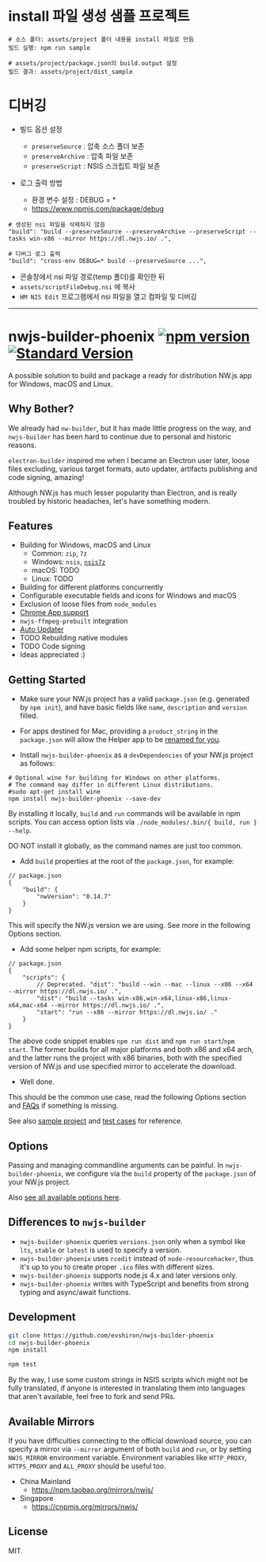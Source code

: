 # install 파일 생성 샘플 프로젝트

```
# 소스 폴더: assets/project 폴더 내용을 install 파일로 만듬
빌드 실행: npm run sample

# assets/project/package.json의 build.output 설정
빌드 결과: assets/project/dist_sample
```

# 디버깅

* 빌드 옵션 설정
    - `preserveSource` : 압축 소스 폴더 보존
    - `preserveArchive` : 압축 파일 보존
    - `preserveScript` : NSIS 스크립트 파일 보존

* 로그 출력 방법
    - 환경 변수 설정 : DEBUG = *
    - https://www.npmjs.com/package/debug

```
# 생성된 nsi 파일을 삭제하지 않음
"build": "build --preserveSource --preserveArchive --preserveScript --tasks win-x86 --mirror https://dl.nwjs.io/ .",

# 디버그 로그 출력
"build": "cross-env DEBUG=* build --preserveSource ...",
```

* 콘솔창에서 nsi 파일 경로(temp 폴더)를 확인한 뒤
* `assets/scriptFileDebug.nsi` 에 복사
* `HM NIS Edit` 프로그램에서 nsi 파일을 열고 컴파일 및 디버깅

------------------------------------------------------

# nwjs-builder-phoenix [![npm version](https://img.shields.io/npm/v/nwjs-builder-phoenix.svg)](https://npmjs.org/package/nwjs-builder-phoenix) [![Standard Version](https://img.shields.io/badge/release-standard%20version-brightgreen.svg)](https://github.com/conventional-changelog/standard-version)

A possible solution to build and package a ready for distribution NW.js app for Windows, macOS and Linux.

## Why Bother?

We already had `nw-builder`, but it has made little progress on the way, and `nwjs-builder` has been hard to continue
due to personal and historic reasons.

`electron-builder` inspired me when I became an Electron user later, loose files excluding, various target formats, auto
updater, artifacts publishing and code signing, amazing!

Although NW.js has much lesser popularity than Electron, and is really troubled by historic headaches, let's have
something modern.

## Features

* Building for Windows, macOS and Linux
    * Common: `zip`, `7z`
    * Windows: `nsis`, [`nsis7z`](./docs/FAQs.md)
    * macOS: TODO
    * Linux: TODO
* Building for different platforms concurrently
* Configurable executable fields and icons for Windows and macOS
* Exclusion of loose files from `node_modules`
* [Chrome App support](./docs/FAQs.md)
* `nwjs-ffmpeg-prebuilt` integration
* [Auto Updater](./packages/nsis-compat-tester/)
* TODO Rebuilding native modules
* TODO Code signing
* Ideas appreciated :)

## Getting Started

* Make sure your NW.js project has a valid `package.json` (e.g. generated by `npm init`), and have basic fields
  like `name`, `description` and `version` filled.

* For apps destined for Mac, providing a `product_string` in the `package.json` will allow the Helper app to
  be [renamed for you](http://docs.nwjs.io/en/latest/For%20Users/Package%20and%20Distribute/#mac-os-x).

* Install `nwjs-builder-phoenix` as a `devDependencies` of your NW.js project as follows:

```shell
# Optional wine for building for Windows on other platforms.
# The command may differ in different Linux distributions.
#sudo apt-get install wine
npm install nwjs-builder-phoenix --save-dev
```

By installing it locally, `build` and `run` commands will be available in npm scripts. You can access option lists
via `./node_modules/.bin/{ build, run } --help`.

DO NOT install it globally, as the command names are just too common.

* Add `build` properties at the root of the `package.json`, for example:

```
// package.json
{
    "build": {
        "nwVersion": "0.14.7"
    }
}
```

This will specify the NW.js version we are using. See more in the following Options section.

* Add some helper npm scripts, for example:

```
// package.json
{
    "scripts": {
        // Deprecated. "dist": "build --win --mac --linux --x86 --x64 --mirror https://dl.nwjs.io/ .",
        "dist": "build --tasks win-x86,win-x64,linux-x86,linux-x64,mac-x64 --mirror https://dl.nwjs.io/ .",
        "start": "run --x86 --mirror https://dl.nwjs.io/ ."
    }
}
```

The above code snippet enables `npm run dist` and `npm run start`/`npm start`. The former builds for all major platforms
and both x86 and x64 arch, and the latter runs the project with x86 binaries, both with the specified version of NW.js
and use specified mirror to accelerate the download.

* Well done.

This should be the common use case, read the following Options section and [FAQs](./docs/FAQs.md) if something is
missing.

See also [sample project](./assets/project/) and [test cases](./test/) for reference.

## Options

Passing and managing commandline arguments can be painful. In `nwjs-builder-phoenix`, we configure via the `build`
property of the `package.json` of your NW.js project.

Also [see all available options here](./docs/Options.md).

## Differences to `nwjs-builder`

* `nwjs-builder-phoenix` queries `versions.json` only when a symbol like `lts`, `stable` or `latest` is used to specify
  a version.
* `nwjs-builder-phoenix` uses `rcedit` instead of `node-resourcehacker`, thus it's up to you to create proper `.ico`
  files with different sizes.
* `nwjs-builder-phoenix` supports node.js 4.x and later versions only.
* `nwjs-builder-phoenix` writes with TypeScript and benefits from strong typing and async/await functions.

## Development

```bash
git clone https://github.com/evshiron/nwjs-builder-phoenix
cd nwjs-builder-phoenix
npm install

npm test
```

By the way, I use some custom strings in NSIS scripts which might not be fully translated, if anyone is interested in
translating them into languages that aren't available, feel free to fork and send PRs.

## Available Mirrors

If you have difficulties connecting to the official download source, you can specify a mirror via `--mirror` argument of
both `build` and `run`, or by setting `NWJS_MIRROR` environment variable. Environment variables
like `HTTP_PROXY`, `HTTPS_PROXY` and `ALL_PROXY` should be useful too.

* China Mainland
    * https://npm.taobao.org/mirrors/nwjs/
* Singapore
    * https://cnpmjs.org/mirrors/nwjs/

## License

MIT.





















